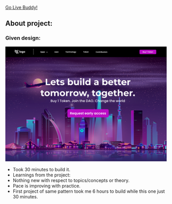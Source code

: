 [Go Live Buddy!](https://tushar-ojha-crypto-landing-page.netlify.app)

## About project:

### Given design:
![Design Image](/Design.png "Design Title")

- Took 30 minutes to build it.
 - Learnings from the project:
 - Nothing new with respect to topics/concepts or theory. 
 - Pace is improving with practice. 
 - First project of same pattern took me 6 hours to build while this one just 30 minutes.
